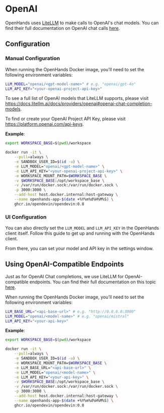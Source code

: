 # OpenAI

OpenHands uses [LiteLLM](https://www.litellm.ai/) to make calls to OpenAI's chat models. You can find their full documentation on OpenAI chat calls [here](https://docs.litellm.ai/docs/providers/openai).

## Configuration

### Manual Configuration

When running the OpenHands Docker image, you'll need to set the following environment variables:

```sh
LLM_MODEL="openai/<gpt-model-name>" # e.g. "openai/gpt-4o"
LLM_API_KEY="<your-openai-project-api-key>"
```

To see a full list of OpenAI models that LiteLLM supports, please visit https://docs.litellm.ai/docs/providers/openai#openai-chat-completion-models.

To find or create your OpenAI Project API Key, please visit https://platform.openai.com/api-keys.

**Example**:

```sh
export WORKSPACE_BASE=$(pwd)/workspace

docker run -it \
    --pull=always \
    -e SANDBOX_USER_ID=$(id -u) \
    -e LLM_MODEL="openai/<gpt-model-name>" \
    -e LLM_API_KEY="<your-openai-project-api-key>" \
    -e WORKSPACE_MOUNT_PATH=$WORKSPACE_BASE \
    -v $WORKSPACE_BASE:/opt/workspace_base \
    -v /var/run/docker.sock:/var/run/docker.sock \
    -p 3000:3000 \
    --add-host host.docker.internal:host-gateway \
    --name openhands-app-$(date +%Y%m%d%H%M%S) \
    ghcr.io/opendevin/opendevin:0.8
```

### UI Configuration

You can also directly set the `LLM_MODEL` and `LLM_API_KEY` in the OpenHands client itself. Follow this guide to get up and running with the OpenHands client.

From there, you can set your model and API key in the settings window.

## Using OpenAI-Compatible Endpoints

Just as for OpenAI Chat completions, we use LiteLLM for OpenAI-compatible endpoints. You can find their full documentation on this topic [here](https://docs.litellm.ai/docs/providers/openai_compatible).

When running the OpenHands Docker image, you'll need to set the following environment variables:

```sh
LLM_BASE_URL="<api-base-url>" # e.g. "http://0.0.0.0:3000"
LLM_MODEL="openai/<model-name>" # e.g. "openai/mistral"
LLM_API_KEY="<your-api-key>"
```

**Example**:

```sh
export WORKSPACE_BASE=$(pwd)/workspace

docker run -it \
    --pull=always \
    -e SANDBOX_USER_ID=$(id -u) \
    -e WORKSPACE_MOUNT_PATH=$WORKSPACE_BASE \
    -e LLM_BASE_URL="<api-base-url>" \
    -e LLM_MODEL="openai/<model-name>" \
    -e LLM_API_KEY="<your-api-key>" \
    -v $WORKSPACE_BASE:/opt/workspace_base \
    -v /var/run/docker.sock:/var/run/docker.sock \
    -p 3000:3000 \
    --add-host host.docker.internal:host-gateway \
    --name openhands-app-$(date +%Y%m%d%H%M%S) \
    ghcr.io/opendevin/opendevin:0.8
```
